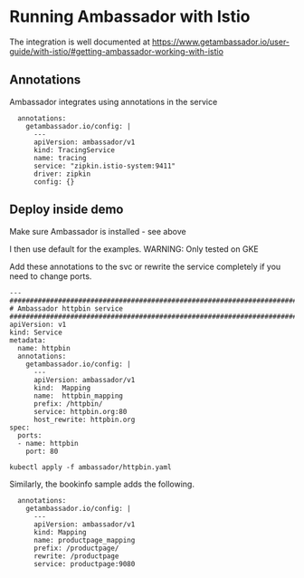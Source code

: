 # Running Ambassador with Istio

The integration is well documented at https://www.getambassador.io/user-guide/with-istio/#getting-ambassador-working-with-istio

## Annotations
Ambassador integrates using annotations in the service

```
  annotations:
    getambassador.io/config: |
      ---
      apiVersion: ambassador/v1
      kind: TracingService
      name: tracing
      service: "zipkin.istio-system:9411"
      driver: zipkin
      config: {}
```

## Deploy inside demo

Make sure Ambassador is installed - see above

I then use default for the examples. WARNING: Only tested on GKE

Add these annotations to the svc or rewrite the service completely if you need to change ports.

```
---
##################################################################################################
# Ambassador httpbin service
##################################################################################################
apiVersion: v1
kind: Service
metadata:
  name: httpbin
  annotations:
    getambassador.io/config: |
      ---
      apiVersion: ambassador/v1
      kind:  Mapping
      name:  httpbin_mapping
      prefix: /httpbin/
      service: httpbin.org:80
      host_rewrite: httpbin.org
spec:
  ports:
  - name: httpbin
    port: 80
```

`kubectl apply -f ambassador/httpbin.yaml`

Similarly, the bookinfo sample adds the following.
```
  annotations:
    getambassador.io/config: |
      ---
      apiVersion: ambassador/v1
      kind: Mapping
      name: productpage_mapping
      prefix: /productpage/
      rewrite: /productpage
      service: productpage:9080
```

